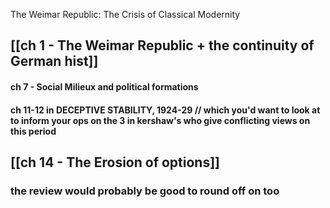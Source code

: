 The Weimar Republic: The Crisis of Classical Modernity

## [[ch 1 - The Weimar Republic + the continuity of German hist]]


#### ch 7 - Social Milieux and political formations


#### ch 11-12 in DECEPTIVE STABILITY, 1924-29 // which you'd want to look at to inform your ops on the 3 in kershaw's who give conflicting views on this period

## [[ch 14 - The Erosion of options]] 

### the review would probably be good to round off on too
